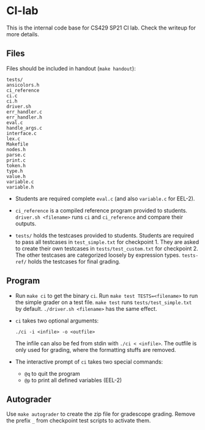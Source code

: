 # CI-lab

This is the internal code base for CS429 SP21 CI lab. Check the writeup for more details.

 ## Files
 Files should be included in handout (`make handout`):
 ```
 tests/
 ansicolors.h
 ci_reference
 ci.c
 ci.h
 driver.sh
 err_handler.c
 err_handler.h
 eval.c
 handle_args.c
 interface.c
 lex.c
 Makefile
 nodes.h
 parse.c
 print.c
 token.h
 type.h
 value.h
 variable.c
 variable.h
 ```
 * Students are required complete `eval.c` (and also `variable.c` for EEL-2).

 * `ci_reference` is a compiled reference program provided to students. `driver.sh <filename>` runs `ci` and `ci_reference` and compare their outputs.

 * `tests/` holds the testcases provided to students. Students are required to pass all testcases in `test_simple.txt` for checkpoint 1. They are asked to create their own testcases in `tests/test_custom.txt` for checkpoint 2. The other testcases are categorized loosely by expression types. `tests-ref/` holds the testcases for final grading.

## Program
* Run `make ci` to get the binary `ci`. Run `make test TESTS=<filename>` to run the simple grader on a test file. `make test` runs `tests/test_simple.txt` by default. `./driver.sh <filename>` has the same effect.

* `ci` takes two optional arguments: 
    ```
    ./ci -i <infile> -o <outfile>
    ```
    The infile can also be fed from stdin with `./ci < <infile>`. The outfile is only used for grading, where the formatting stuffs are removed.

* The interactive prompt of `ci` takes two special commands:
    * `@q` to quit the program
    * `@p` to print all defined variables (EEL-2)

## Autograder
Use `make autograder` to create the zip file for gradescope grading. Remove the prefix `_` from checkpoint test scripts to activate them.

